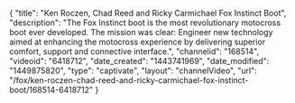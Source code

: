 {
    "title": "Ken Roczen, Chad Reed and Ricky Carmichael Fox Instinct Boot",
    "description": "The Fox Instinct boot is the most revolutionary motocross boot ever developed. The mission was clear: Engineer new technology aimed at enhancing the motocross experience by delivering superior comfort, support and connective interface.",
    "channelid": "168514",
    "videoid": "6418712",
    "date_created": "1443741969",
    "date_modified": "1449875820",
    "type": "captivate",
    "layout": "channelVideo",
    "url": "\/fox\/ken-roczen-chad-reed-and-ricky-carmichael-fox-instinct-boot\/168514-6418712"
}